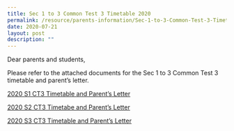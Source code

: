 ```yaml
---
title: Sec 1 to 3 Common Test 3 Timetable 2020
permalink: /resource/parents-information/Sec-1-to-3-Common-Test-3-Timetable-2020
date: 2020-07-21
layout: post
description: ""
---
```

Dear parents and students,

Please refer to the attached documents for the Sec 1 to 3 Common Test 3 timetable and parent’s letter.

[2020 S1 CT3 Timetable and Parent’s Letter](https://westspringsec.moe.edu.sg/wp-content/uploads/2020/07/2020-S1-CT3-Timetable-and-Parents-Letter.pdf)

[2020 S2 CT3 Timetabe and Parent’s Letter](https://westspringsec.moe.edu.sg/wp-content/uploads/2020/07/2020-S2-CT3-Timetabe-and-Parents-Letter.pdf)

[2020 S3 CT3 Timetable and Parent’s Letter](https://westspringsec.moe.edu.sg/wp-content/uploads/2020/07/2020-S3-CT3-Timetable-and-Parents-Letter.pdf)